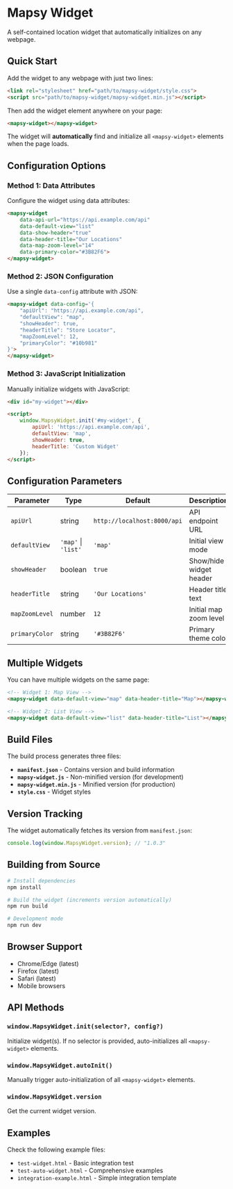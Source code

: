 # Mapsy Widget

A self-contained location widget that automatically initializes on any webpage.

## Quick Start

Add the widget to any webpage with just two lines:

```html
<link rel="stylesheet" href="path/to/mapsy-widget/style.css">
<script src="path/to/mapsy-widget/mapsy-widget.min.js"></script>
```

Then add the widget element anywhere on your page:

```html
<mapsy-widget></mapsy-widget>
```

The widget will **automatically** find and initialize all `<mapsy-widget>` elements when the page loads.

## Configuration Options

### Method 1: Data Attributes

Configure the widget using data attributes:

```html
<mapsy-widget
    data-api-url="https://api.example.com/api"
    data-default-view="list"
    data-show-header="true"
    data-header-title="Our Locations"
    data-map-zoom-level="14"
    data-primary-color="#3B82F6">
</mapsy-widget>
```

### Method 2: JSON Configuration

Use a single `data-config` attribute with JSON:

```html
<mapsy-widget data-config='{
    "apiUrl": "https://api.example.com/api",
    "defaultView": "map",
    "showHeader": true,
    "headerTitle": "Store Locator",
    "mapZoomLevel": 12,
    "primaryColor": "#10b981"
}'>
</mapsy-widget>
```

### Method 3: JavaScript Initialization

Manually initialize widgets with JavaScript:

```html
<div id="my-widget"></div>

<script>
    window.MapsyWidget.init('#my-widget', {
        apiUrl: 'https://api.example.com/api',
        defaultView: 'map',
        showHeader: true,
        headerTitle: 'Custom Widget'
    });
</script>
```

## Configuration Parameters

| Parameter | Type | Default | Description |
|-----------|------|---------|-------------|
| `apiUrl` | string | `http://localhost:8000/api` | API endpoint URL |
| `defaultView` | `'map'` \| `'list'` | `'map'` | Initial view mode |
| `showHeader` | boolean | `true` | Show/hide widget header |
| `headerTitle` | string | `'Our Locations'` | Header title text |
| `mapZoomLevel` | number | `12` | Initial map zoom level |
| `primaryColor` | string | `'#3B82F6'` | Primary theme color |

## Multiple Widgets

You can have multiple widgets on the same page:

```html
<!-- Widget 1: Map View -->
<mapsy-widget data-default-view="map" data-header-title="Map"></mapsy-widget>

<!-- Widget 2: List View -->
<mapsy-widget data-default-view="list" data-header-title="List"></mapsy-widget>
```

## Build Files

The build process generates three files:

- **`manifest.json`** - Contains version and build information
- **`mapsy-widget.js`** - Non-minified version (for development)
- **`mapsy-widget.min.js`** - Minified version (for production)
- **`style.css`** - Widget styles

## Version Tracking

The widget automatically fetches its version from `manifest.json`:

```javascript
console.log(window.MapsyWidget.version); // "1.0.3"
```

## Building from Source

```bash
# Install dependencies
npm install

# Build the widget (increments version automatically)
npm run build

# Development mode
npm run dev
```

## Browser Support

- Chrome/Edge (latest)
- Firefox (latest)
- Safari (latest)
- Mobile browsers

## API Methods

### `window.MapsyWidget.init(selector?, config?)`

Initialize widget(s). If no selector is provided, auto-initializes all `<mapsy-widget>` elements.

### `window.MapsyWidget.autoInit()`

Manually trigger auto-initialization of all `<mapsy-widget>` elements.

### `window.MapsyWidget.version`

Get the current widget version.

## Examples

Check the following example files:
- `test-widget.html` - Basic integration test
- `test-auto-widget.html` - Comprehensive examples
- `integration-example.html` - Simple integration template